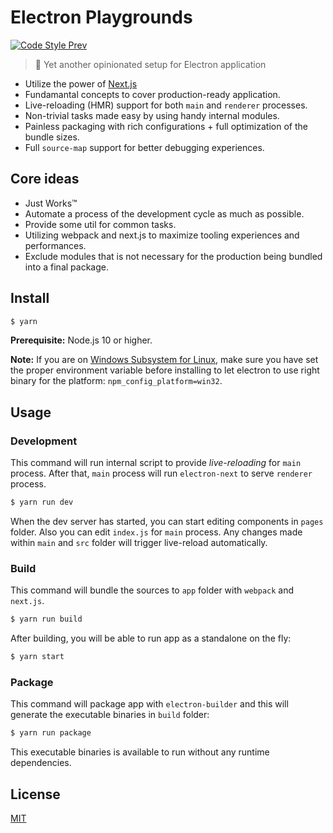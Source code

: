 # Electron Playgrounds

[![Code Style Prev](https://img.shields.io/badge/code%20style-prev-32c8fc.svg)](https://github.com/preco21/eslint-config-prev)

> :rocket: Yet another opinionated setup for Electron application

- Utilize the power of [Next.js](https://nextjs.org/)
- Fundamantal concepts to cover production-ready application.
- Live-reloading (HMR) support for both `main` and `renderer` processes.
- Non-trivial tasks made easy by using handy internal modules.
- Painless packaging with rich configurations + full optimization of the bundle sizes.
- Full `source-map` support for better debugging experiences.

## Core ideas

- Just Works™
- Automate a process of the development cycle as much as possible.
- Provide some util for common tasks.
- Utilizing webpack and next.js to maximize tooling experiences and performances.
- Exclude modules that is not necessary for the production being bundled into a final package.

## Install

```bash
$ yarn
```

**Prerequisite:** Node.js 10 or higher.

**Note:** If you are on [Windows Subsystem for Linux](https://en.wikipedia.org/wiki/Windows_Subsystem_for_Linux), make sure you have set the proper environment variable before installing to let electron to use right binary for the platform: `npm_config_platform=win32`.

## Usage

### Development

This command will run internal script to provide _live-reloading_ for `main` process. After that, `main` process will run `electron-next` to serve `renderer` process.

```bash
$ yarn run dev
```

When the dev server has started, you can start editing components in `pages` folder. Also you can edit `index.js` for `main` process. Any changes made within `main` and `src` folder will trigger live-reload automatically.

### Build

This command will bundle the sources to `app` folder with `webpack` and `next.js`.

```bash
$ yarn run build
```

After building, you will be able to run app as a standalone on the fly:

```bash
$ yarn start
```

### Package

This command will package app with `electron-builder` and this will generate the executable binaries in `build` folder:

```bash
$ yarn run package
```

This executable binaries is available to run without any runtime dependencies.

## License

[MIT](https://preco.mit-license.org/)
